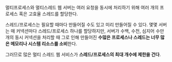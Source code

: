 멀티프로세스와 멀티스레드 웹 서버는 여러 요청을 동시에 처리하기 위해 여러 개의 프로세스 혹은 고효율 스레드를 할당한다.

스레드/프로세스는 필요할 때마다 만들어질 수도 있고 미리 만들어질 수 있다.
몇몇 서버는 매 커넥션마다 스레드/프로세스 하나를 할당하지만, 서버가 수백, 수천, 심지어 수만 개의 동시 커넥션을 처리할 때 그로 인해 만들어진 **수많은 프로세스나 스레드는 너무 많은 메모리나 시스템 리소스를 소비**한다.

그러므로 많은 멀티 스레드 웹 서비스가 **스레드/프로세스의 최대 개수에 제한을 건다**.